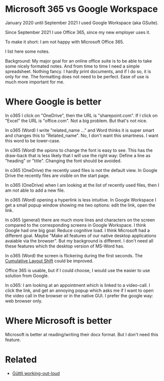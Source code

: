 # Microsoft 365 vs Google Workspace 

January 2020 until September 2021 I used Google Workspace (aka GSuite).

Since September 2021 I use Office 365, since my new employer uses it.

To make it short: I am not happy with Microsoft Office 365.

I list here some notes.

Background: My major goal for an online office suite is to be able to take some nicely formated notes. And from time to time I need a simple spreadsheet. Nothing fancy. I hardly print documents, and if I do so, it is only for me. The formatting does not need to be perfect. Ease of use is much more important for me.

# Where Google is better

In o365 I click on "OneDrive", then the URL is "sharepoint.com". If I click on "Excel" the URL is "office.com". Not a big problem. But that's not nice.

In o365 (Word) I write "related_name ..." and Word thinks it is super smart and changes this to "Related_name". No, I don't want this smartness. I want this word to be lower-case.

In o365 (Word) the opions to change the font is easy to see. This has the draw-back that is less likely that I will use the right way: Define a line as "heading" or "title". Changing the font should be avoided.

In o365 (OneDrive) the recently used files is not the default view. In Google Drive the recently files are visible on the start page.

In o365 (OneDrive) when I am looking at the list of recently used files, then I am not able to add a new file.

In o365 (Word) opening a hyperlink is less intuitive. In Google Workspace I get a small popup window showing me two options: edit the link, open the link.

In o365 (general) there are much more lines and characters on the screen compared to the corresponding screens in Google Workspace. I think Google had one big goal: Reduce cognitive load. I think Microsoft had a different goal. Maybe "Make all features of our native desktop applications avaiable via the browser". But my background is different. I don't need all these features which the desktop version of MS-Word has.

In o365 (Word) the screen is flickering during the first seconds. The [Cumulative Layout Shift](https://web.dev/cls-web-tooling/) could be improved.

Office 365 is usable, but if I could choose, I would use the easier to use solution from Google.

In o365: I am looking at an appointment which is linked to a video-call. I click the link, and get an annoying popup which asks me if I want to open the video call in the browser or in the native GUI. I prefer the google way: web browser only.

# Where Microsoft is better

Microsoft is better at reading/writing their docx format. But I don't need this feature.

# Related

* [Güttli working-out-loud](https://github.com/guettli/wol)
